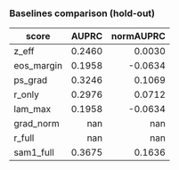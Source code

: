 ### Baselines comparison (hold-out)

| score | AUPRC | normAUPRC |
|---|---:|---:|
| z_eff | 0.2460 | 0.0030 |
| eos_margin | 0.1958 | -0.0634 |
| ps_grad | 0.3246 | 0.1069 |
| r_only | 0.2976 | 0.0712 |
| lam_max | 0.1958 | -0.0634 |
| grad_norm | nan | nan |
| r_full | nan | nan |
| sam1_full | 0.3675 | 0.1636 |